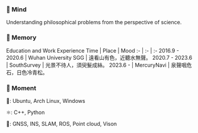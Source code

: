 ### 🌱 Mind

Understanding philosophical problems from the perspective of science.

### 🌌 Memory

Education and Work Experience
Time | Place | Mood
:- | :- | :-
2016.9 - 2020.6 | Wuhan University SGG | 遠看山有色，近聽水無聲。
2020.7 - 2023.6 | SouthSurvey | 光景不待人，須臾髮成絲。
2023.6 -  | MercuryNavi | 泉聲咽危石，日色冷青松。

### 🍉 Moment

🌸: Ubuntu, Arch Linux, Windows

⚛️: C++, Python

🔅: GNSS, INS, SLAM, ROS, Point cloud, Vison 

